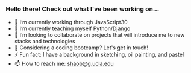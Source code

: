### Hello there! Check out what I've been working on...

- 🔭  I’m currently working through JavaScript30
- 🌱  I’m currently teaching myself Python/Django
- 👯  I’m looking to collaborate on projects that will introduce me to new stacks and technologies
- 💬  Considering a coding bootcamp? Let's get in touch!
- ⚡   Fun fact: I have a background in sketching, oil painting, and pastel
- 📫  How to reach me: shaob@g.ucla.edu
